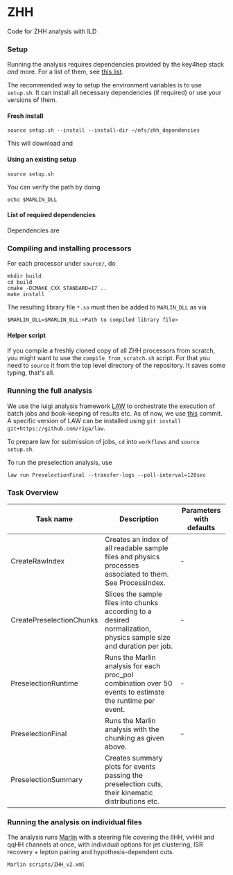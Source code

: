 # ZHH
Code for ZHH analysis with ILD

### Setup

Running the analysis requires dependencies provided by the key4hep stack *and* more. For a list of them, see [this list](####list-of-required-dependencies).

The recommended way to setup the environment variables is to use `setup.sh`. It can install all necessary dependencies (if required) or use your versions of them.

#### Fresh install

```shell
source setup.sh --install --install-dir ~/nfs/zhh_dependencies
```

This will download and 

#### Using an existing setup

```shell
source setup.sh
```
You can verify the path by doing
```shell
echo $MARLIN_DLL
```

#### List of required dependencies

Dependencies are 




### Compiling and installing processors

For each processor under `source/`, do
```shell
mkdir build
cd build
cmake -DCMAKE_CXX_STANDARD=17 ..
make install
```

The resulting library file `*.so` must then be added to `MARLIN_DLL` as via

    $MARLIN_DLL=$MARLIN_DLL:<Path to compiled library file>

#### Helper script
If you compile a freshly cloned copy of all ZHH processors from scratch, you might want to use the `compile_from_scratch.sh` script.
For that you need to `source` it from the top level directory of the repository. It saves some typing, that's all.

### Running the full analysis
We use the luigi analysis framework [LAW](https://github.com/riga/law) to orchestrate the execution of batch jobs and book-keeping of results etc. As of now, we use [this](https://github.com/riga/law/commit/673c2ac16eb8da9304a6c749e557f9c42ad4d976) commit. A specific version of LAW can be installed using `git install git+https://github.com/riga/law`.

To prepare law for submission of jobs, ```cd``` into ```workflows``` and ```source setup.sh```.

To run the preselection analysis, use

```shell
law run PreselectionFinal --transfer-logs --poll-interval=120sec
```

### Task Overview

| Task name                 | Description           | Parameters with defaults |
|---------------------------|-----------------------|--------------------------|
| CreateRawIndex            | Creates an index of all readable sample files and physics processes associated to them. See ProcessIndex. | - |
| CreatePreselectionChunks  | Slices the sample files into chunks according to a desired normalization, physics sample size and duration per job. | - |
| PreselectionRuntime       | Runs the Marlin analysis for each proc_pol combination over 50 events to estimate the runtime per event. | - |
| PreselectionFinal         | Runs the Marlin analysis with the chunking as given above.  | - |
| PreselectionSummary       | Creates summary plots for events passing the preselection cuts, their kinematic distributions etc.  ||

### Running the analysis on individual files

The analysis runs [Marlin](https://github.com/iLCSoft/Marlin) with a steering file covering the llHH, vvHH and qqHH channels at once, with individual options for jet clustering, ISR recovery + lepton pairing and hypothesis-dependent cuts.

```shell
Marlin scripts/ZHH_v2.xml
```
